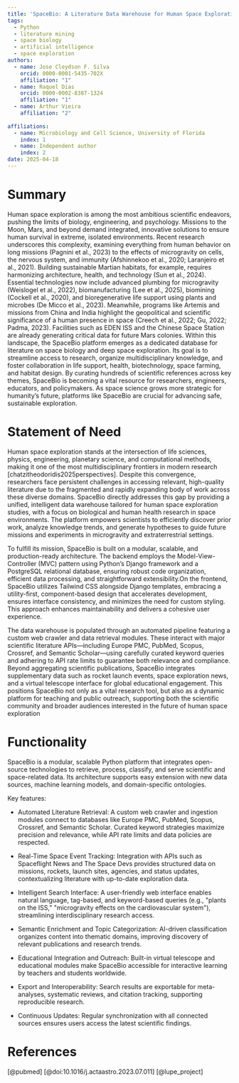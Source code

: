 ```yaml
---
title: 'SpaceBio: A Literature Data Warehouse for Human Space Exploration'
tags:
  - Python
  - literature mining
  - space biology
  - artificial intelligence
  - space exploration
authors:
  - name: Jose Cleydson F. Silva
    orcid: 0000-0001-5435-702X
    affiliation: "1"
  - name: Raquel Dias
    orcid: 0000-0002-8387-1324
    affiliation: "1"
  - name: Arthur Vieira
    affiliation: "2"
    
affiliations:
  - name: Microbiology and Cell Science, University of Florida
    index: 1
  - name: Independent author
    index: 2
date: 2025-04-18
---
```


# Summary

Human space exploration is among the most ambitious scientific endeavors, pushing the limits of biology, engineering, and psychology. Missions to the Moon, Mars, and beyond demand integrated, innovative solutions to ensure human survival in extreme, isolated environments. Recent research underscores this complexity, examining everything from human behavior on long missions (Pagnini et al., 2023) to the effects of microgravity on cells, the nervous system, and immunity (Afshinnekoo et al., 2020; Laranjeiro et al., 2021). Building sustainable Martian habitats, for example, requires harmonizing architecture, health, and technology (Sun et al., 2024). Essential technologies now include advanced plumbing for microgravity (Weislogel et al., 2022), biomanufacturing (Lee et al., 2025), biomining (Cockell et al., 2020), and bioregenerative life support using plants and microbes (De Micco et al., 2023). Meanwhile, programs like Artemis and missions from China and India highlight the geopolitical and scientific significance of a human presence in space (Creech et al., 2022; Gu, 2022; Padma, 2023). Facilities such as EDEN ISS and the Chinese Space Station are already generating critical data for future Mars colonies. Within this landscape, the SpaceBio platform emerges as a dedicated database for literature on space biology and deep space exploration. Its goal is to streamline access to research, organize multidisciplinary knowledge, and foster collaboration in life support, health, biotechnology, space farming, and habitat design. By curating hundreds of scientific references across key themes, SpaceBio is becoming a vital resource for researchers, engineers, educators, and policymakers. As space science grows more strategic for humanity’s future, platforms like SpaceBio are crucial for advancing safe, sustainable exploration.

# Statement of Need

Human space exploration stands at the intersection of life sciences, physics, engineering, planetary science, and computational methods, making it one of the most multidisciplinary frontiers in modern research [chatzitheodoridis2025perspectives]. Despite this convergence, researchers face persistent challenges in accessing relevant, high-quality literature due to the fragmented and rapidly expanding body of work across these diverse domains. SpaceBio directly addresses this gap by providing a unified, intelligent data warehouse tailored for human space exploration studies, with a focus on biological and human health research in space environments. The platform empowers scientists to efficiently discover prior work, analyze knowledge trends, and generate hypotheses to guide future missions and experiments in microgravity and extraterrestrial settings.

To fulfill its mission, SpaceBio is built on a modular, scalable, and production-ready architecture. The backend employs the Model-View-Controller (MVC) pattern using Python’s Django framework and a PostgreSQL relational database, ensuring robust code organization, efficient data processing, and straightforward extensibility.On the frontend, SpaceBio utilizes Tailwind CSS alongside Django templates, embracing a utility-first, component-based design that accelerates development, ensures interface consistency, and minimizes the need for custom styling. This approach enhances maintainability and delivers a cohesive user experience.

The data warehouse is populated through an automated pipeline featuring a custom web crawler and data retrieval modules. These interact with major scientific literature APIs—including Europe PMC, PubMed, Scopus, Crossref, and Semantic Scholar—using carefully curated keyword queries and adhering to API rate limits to guarantee both relevance and compliance. Beyond aggregating scientific publications, SpaceBio integrates supplementary data such as rocket launch events, space exploration news, and a virtual telescope interface for global educational engagement. This positions SpaceBio not only as a vital research tool, but also as a dynamic platform for teaching and public outreach, supporting both the scientific community and broader audiences interested in the future of human space exploration

# Functionality

SpaceBio is a modular, scalable Python platform that integrates open-source technologies to retrieve, process, classify, and serve scientific and space-related data. Its architecture supports easy extension with new data sources, machine learning models, and domain-specific ontologies.

Key features:

  * Automated Literature Retrieval: A custom web crawler and ingestion modules connect to databases like Europe PMC, PubMed, Scopus, Crossref, and Semantic Scholar. Curated keyword strategies maximize precision and relevance, while API rate limits and data policies are respected.

  * Real-Time Space Event Tracking: Integration with APIs such as Spaceflight News and The Space Devs provides structured data on missions, rockets, launch sites, agencies, and status updates, contextualizing literature with up-to-date exploration data.

  * Intelligent Search Interface: A user-friendly web interface enables natural language, tag-based, and keyword-based queries (e.g., "plants on the ISS," "microgravity effects on the cardiovascular system"), streamlining interdisciplinary research access.

  * Semantic Enrichment and Topic Categorization: AI-driven classification organizes content into thematic domains, improving discovery of relevant publications and research trends.

  * Educational Integration and Outreach: Built-in virtual telescope and educational modules make SpaceBio accessible for interactive learning by teachers and students worldwide.

  * Export and Interoperability: Search results are exportable for meta-analyses, systematic reviews, and citation tracking, supporting reproducible research.

  * Continuous Updates: Regular synchronization with all connected sources ensures users access the latest scientific findings.

# References

[@pubmed]
[@doi:10.1016/j.actaastro.2023.07.011]
[@lupe_project]
